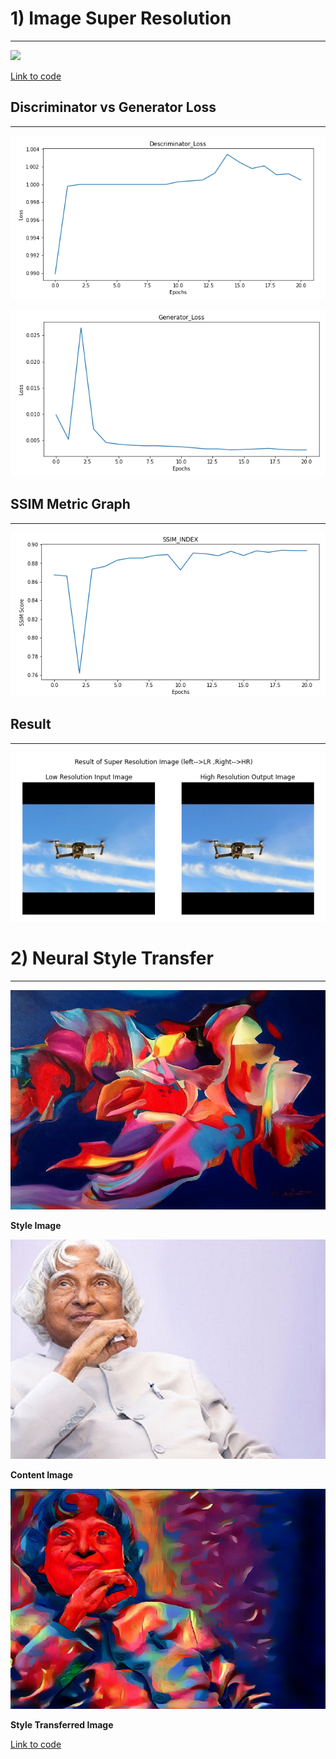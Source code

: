 # 1) Image Super Resolution
---

[![](https://img.shields.io/badge/Website-green.svg)](http://svgs-eva4.s3-website.ap-south-1.amazonaws.com/srgan.html)

[Link to code](https://github.com/SVGS-EVA4/Phase2/blob/master/S8-Image_Super-Resolution_and_Neural_Style_Transfer/Image_SuperResolution/SRGAN.ipynb)

## Discriminator vs Generator Loss
---
![](https://raw.githubusercontent.com/SVGS-EVA4/Phase2/master/S8-Image_Super-Resolution_and_Neural_Style_Transfer/Image_SuperResolution/asset/discriminator_loss_graph.PNG)

![](https://raw.githubusercontent.com/SVGS-EVA4/Phase2/master/S8-Image_Super-Resolution_and_Neural_Style_Transfer/Image_SuperResolution/asset/gen_loss_graph.PNG)

## SSIM Metric Graph
---

![](https://raw.githubusercontent.com/SVGS-EVA4/Phase2/master/S8-Image_Super-Resolution_and_Neural_Style_Transfer/Image_SuperResolution/asset/ssim_index_graph.PNG)

## Result
---

![](https://raw.githubusercontent.com/SVGS-EVA4/Phase2/master/S8-Image_Super-Resolution_and_Neural_Style_Transfer/Image_SuperResolution/asset/res.PNG)


# 2) Neural Style Transfer
---

![Style image](https://raw.githubusercontent.com/SVGS-EVA4/Phase2/master/S8-Image_Super-Resolution_and_Neural_Style_Transfer/Neural_Style_Transfer/asset/style.jpg)

**Style Image**

![Content Image](https://raw.githubusercontent.com/SVGS-EVA4/Phase2/master/S8-Image_Super-Resolution_and_Neural_Style_Transfer/Neural_Style_Transfer/asset/content.jpg)

**Content Image**

![Style Transfer Image](https://raw.githubusercontent.com/SVGS-EVA4/Phase2/master/S8-Image_Super-Resolution_and_Neural_Style_Transfer/Neural_Style_Transfer/asset/style_transfer.png)

**Style Transferred Image**

[Link to code](https://github.com/SVGS-EVA4/Phase2/blob/master/S8-Image_Super-Resolution_and_Neural_Style_Transfer/Neural_Style_Transfer/neural_style_transfer.ipynb)

